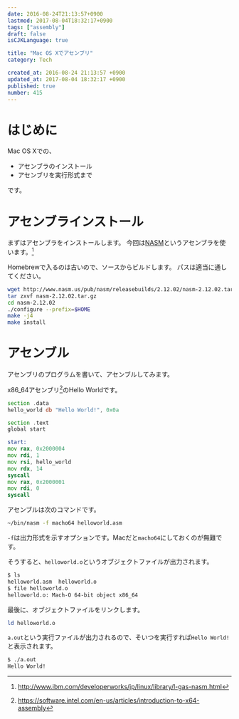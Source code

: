 ```yaml
---
date: 2016-08-24T21:13:57+0900
lastmod: 2017-08-04T18:32:17+0900
tags: ["assembly"]
draft: false
isCJKLanguage: true

title: "Mac OS Xでアセンブリ"
category: Tech

created_at: 2016-08-24 21:13:57 +0900
updated_at: 2017-08-04 18:32:17 +0900
published: true
number: 415
---
```


# はじめに
Mac OS Xでの、

- アセンブラのインストール
- アセンブリを実行形式まで

です。

# アセンブラインストール
まずはアセンブラをインストールします。
今回は[NASM](http://www.nasm.us/)というアセンブラを使います。[^1]

Homebrewで入るのは古いので、ソースからビルドします。
パスは適当に通してください。

```bash
wget http://www.nasm.us/pub/nasm/releasebuilds/2.12.02/nasm-2.12.02.tar.gz
tar zxvf nasm-2.12.02.tar.gz
cd nasm-2.12.02
./configure --prefix=$HOME
make -j4
make install
```

[^1]: http://www.ibm.com/developerworks/jp/linux/library/l-gas-nasm.html

# アセンブル
アセンブリのプログラムを書いて、アセンブルしてみます。

x86_64アセンブリ[^2]のHello Worldです。

[^2]: https://software.intel.com/en-us/articles/introduction-to-x64-assembly

```helloworld.asm
section .data
hello_world db "Hello World!", 0x0a

section .text
global start

start:
mov rax, 0x2000004
mov rdi, 1
mov rsi, hello_world
mov rdx, 14
syscall
mov rax, 0x2000001
mov rdi, 0
syscall
```

アセンブルは次のコマンドです。

```bash
~/bin/nasm -f macho64 helloworld.asm
```

`-f`は出力形式を示すオプションです。Macだと`macho64`にしておくのが無難です。

そうすると、`helloworld.o`というオブジェクトファイルが出力されます。

```bash
$ ls
helloworld.asm  helloworld.o
$ file helloworld.o
helloworld.o: Mach-O 64-bit object x86_64
```

最後に、オブジェクトファイルをリンクします。

```bash
ld helloworld.o
```

`a.out`という実行ファイルが出力されるので、そいつを実行すれば`Hello World!`と表示されます。

```bash
$ ./a.out
Hello World!
```
